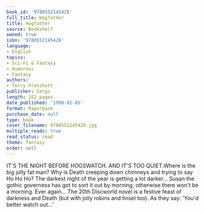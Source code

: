 ```yaml
---
book_id: '9780552145428'
full_title: Hogfather
title: Hogfather
source: Bookshelf
owned: true
isbn: '9780552145428'
language:
- English
topics:
- Sci-Fi & Fantasy
- Humorous
- Fantasy
authors:
- Terry Pratchett
publisher: Corgi
length: 352 pages
date_published: '1998-01-05'
format: Paperback
purchase_date: null
type: book
cover_filename: 9780552145428.jpg
multiple_reads: true
read_status: read
theme: fantasy
order: null
---
```

IT'S THE NIGHT BEFORE HOGSWATCH. AND IT'S TOO QUIET.Where is the big jolly fat man? Why is Death creeping down chimneys and trying to say Ho Ho Ho? The darkest night of the year is getting a lot darker...
Susan the gothic governess has got to sort it out by morning, otherwise there won't be a morning. Ever again...
The 20th Discworld novel is a festive feast of darkness and Death (but with jolly robins and tinsel too).
As they say: 'You'd better watch out...'

